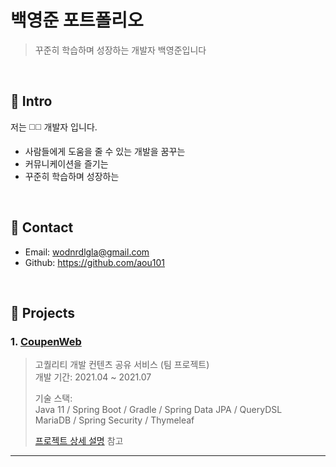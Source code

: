 # 백영준 포트폴리오
> 꾸준히 학습하며 성장하는 개발자 백영준입니다

</br>

## :pushpin: Intro
저는 :white_medium_square::white_medium_square: 개발자 입니다.

- 사람들에게 도움을 줄 수 있는 개발을 꿈꾸는
- 커뮤니케이션을 즐기는
- 꾸준히 학습하며 성장하는

</br>

## :pushpin: Contact
- Email: wodnrdlgla@gmail.com
- Github: https://github.com/aou101

</br>

## :pushpin: Projects
### 1. [CoupenWeb](https://github.com/Junnyjun/CoupenWeb)
>고퀄리티 개발 컨텐츠 공유 서비스 (팀 프로젝트)  
>개발 기간: 2021.04 ~ 2021.07  
>  
>기술 스택:  
>Java 11 / Spring Boot / Gradle / Spring Data JPA / QueryDSL  
>MariaDB / Spring Security / Thymeleaf
>  
>[프로젝트 상세 설명](https://github.com/Junnyjun/CoupenWeb) 참고

---

